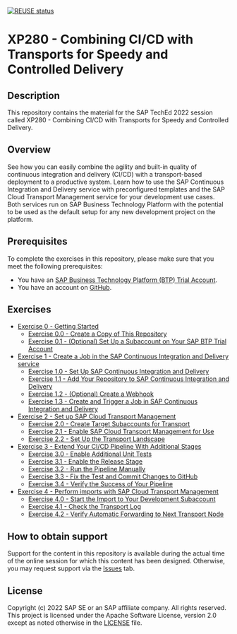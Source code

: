[![REUSE status](https://api.reuse.software/badge/github.com/SAP-samples/teched2022-XP280)](https://api.reuse.software/info/github.com/SAP-samples/teched2022-XP280)

# XP280 - Combining CI/CD with Transports for Speedy and Controlled Delivery

## Description ##

This repository contains the material for the SAP TechEd 2022 session called XP280 - Combining CI/CD
with Transports for Speedy and Controlled Delivery.

## Overview

See how you can easily combine the agility and built-in quality of continuous integration and
delivery (CI/CD) with a transport-based deployment to a productive system. Learn how to use the SAP
Continuous Integration and Delivery service with preconfigured templates and the SAP Cloud Transport
Management service for your development use cases. Both services run on SAP Business Technology
Platform with the potential to be used as the default setup for any new development project on the
platform.

## Prerequisites

To complete the exercises in this repository, please make sure that you meet the following prerequisites:

* You have an [SAP Business Technology Platform (BTP) Trial Account](https://developers.sap.com/tutorials/hcp-create-trial-account.html).
* You have an account on [GitHub](https://github.com/signup).

## Exercises

- [Exercise 0 - Getting Started](exercises/ex0#exercise-0---getting-started)
    - [Exercise 0.0 - Create a Copy of This Repository](exercises/ex0#exercise-00---create-a-copy-of-this-repository)
    - [Exercise 0.1 - (Optional) Set Up a Subaccount on Your SAP BTP Trial Account](exercises/ex0#exercise-01---optional-set-up-a-subaccount-on-your-sap-btp-trial-account)
- [Exercise 1 - Create a Job in the SAP Continuous Integration and Delivery service](exercises/ex1#exercise-1---create-a-job-in-the-sap-continuous-integration-and-delivery-service)
    - [Exercise 1.0 - Set Up SAP Continuous Integration and Delivery](exercises/ex1#exercise-10---set-up-sap-continuous-integration-and-delivery)
    - [Exercise 1.1 - Add Your Repository to SAP Continuous Integration and Delivery](exercises/ex1#exercise-11-add-your-repository-to-sap-continuous-integration-and-delivery)
    - [Exercise 1.2 - (Optional) Create a Webhook](exercises/ex1#exercise-12-optional-create-a-webhook)
    - [Exercise 1.3 - Create and Trigger a Job in SAP Continuous Integration and Delivery](exercises/ex1#exercise-13-create-and-trigger-a-job-in-sap-continuous-integration-and-delivery)
- [Exercise 2 - Set up SAP Cloud Transport Management](exercises/ex2#exercise-2---set-up-sap-cloud-transport-management)
    - [Exercise 2.0 - Create Target Subaccounts for Transport](exercises/ex2#exercise-20---create-target-subaccounts-for-transport)
    - [Exercise 2.1 - Enable SAP Cloud Transport Management for Use](exercises/ex2#exercise-21---enable-sap-cloud-transport-management-for-use)
    - [Exercise 2.2 - Set Up the Transport Landscape](exercises/ex2#exercise-22---set-up-the-transport-landscape)
- [Exercise 3 - Extend Your CI/CD Pipeline With Additional Stages](exercises/ex3#exercise-3---extend-your-cicd-pipeline-with-additional-stages)
    - [Exercise 3.0 - Enable Additional Unit Tests](exercises/ex3#exercise-30---enable-additional-unit-tests)
    - [Exercise 3.1 - Enable the Release Stage](exercises/ex3#exercise-31---enable-the-release-stage)
    - [Exercise 3.2 - Run the Pipeline Manually](exercises/ex3#exercise-32---run-the-pipeline-manually)
    - [Exercise 3.3 - Fix the Test and Commit Changes to GitHub](exercises/ex3#exercise-33---fix-the-test-and-commit-changes-to-github)
    - [Exercise 3.4 - Verify the Success of Your Pipeline](exercises/ex3#exercise-34---verify-the-success-of-your-pipeline)
- [Exercise 4 - Perform imports with SAP Cloud Transport Management](exercises/ex4#exercise-4---perform-imports-with-sap-cloud-transport-management)
    - [Exercise 4.0 - Start the Import to Your Development Subaccount](exercises/ex4#exercise-40---start-import-into-development-subaccount)
    - [Exercise 4.1 - Check the Transport Log](exercises/ex4#exercise-41---check-the-transport-log)
    - [Exercise 4.2 - Verify Automatic Forwarding to Next Transport Node](exercises/ex4#exercise-42---verify-automatic-forwarding-to-next-transport-node)

## How to obtain support

Support for the content in this repository is available during the actual time of the online session for which this content has been designed. Otherwise, you may request support via the [Issues](../../issues) tab.

## License
Copyright (c) 2022 SAP SE or an SAP affiliate company. All rights reserved. This project is licensed under the Apache Software License, version 2.0 except as noted otherwise in the [LICENSE](LICENSES/Apache-2.0.txt) file.
